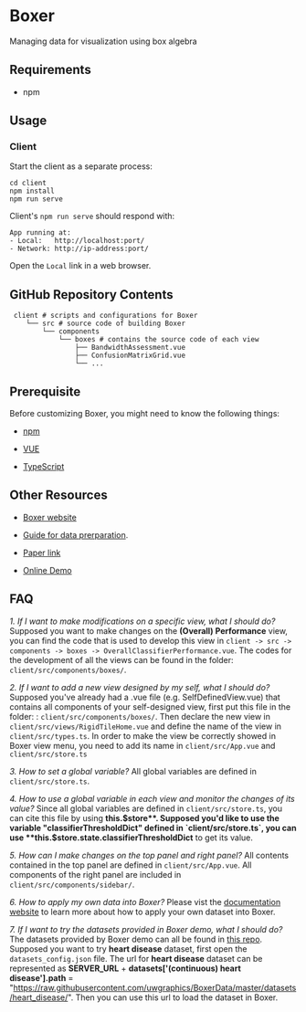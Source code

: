 # Boxer

Managing data for visualization using box algebra

## Requirements
* npm

## Usage


### Client

Start the client as a separate process:
```shell
cd client
npm install
npm run serve
```
Client's `npm run serve` should respond with:

    App running at:
    - Local:   http://localhost:port/
    - Network: http://ip-address:port/

Open the `Local` link in a web browser.

## GitHub Repository Contents
     client # scripts and configurations for Boxer
        └── src # source code of building Boxer
            └── components
                └── boxes # contains the source code of each view
                    ├── BandwidthAssessment.vue      
                    ├── ConfusionMatrixGrid.vue      
                    └── ...
                    


## Prerequisite
Before customizing Boxer, you might need to know the following things:

* [npm](https://docs.npmjs.com/cli/v6/commands/npm) 

* [VUE](https://vuejs.org/v2/guide/)

* [TypeScript](https://www.typescriptlang.org/docs/)


## Other Resources
* [Boxer website](https://graphics.cs.wisc.edu/Vis/Boxer/)

* [Guide for data prerparation](https://graphics.cs.wisc.edu/Vis/Boxer/docs/data_preparation/).


* [Paper link](https://arxiv.org/abs/2004.07964)

* [Online Demo](https://graphics.cs.wisc.edu/Vis/Boxer/demo/dist/index.html)


## FAQ

*1. If I want to make modifications on a specific view, what I should do?*
Supposed you want to make changes on the **(Overall) Performance** view, you can find the code that is used to develop this view in `client -> src -> components -> boxes -> OverallClassifierPerformance.vue`. The codes for the development of all the views can be found in the folder: `client/src/components/boxes/`.

*2. If I want to add a new view designed by my self, what I should do?*
Supposed you've already had a .vue file (e.g. SelfDefinedView.vue) that contains all components of your self-designed view, first put this file in the folder: : `client/src/components/boxes/`. Then declare the new view in `client/src/views/RigidTileHome.vue` and define the name of the view in `client/src/types.ts`. In order to make the view be correctly showed in Boxer view menu, you need to add its name in `client/src/App.vue` and `client/src/store.ts`

*3. How to set a global variable?*
All global variables are defined in `client/src/store.ts`. 

*4. How to use a global variable in each view and monitor the changes of its value?*
Since all global variables are defined in `client/src/store.ts`, you can cite this file by using **this.$store**. Supposed you'd like to use the variable "classifierThresholdDict" defined in `client/src/store.ts`, you can use **this.$store.state.classifierThresholdDict** to get its value. 

*5. How can I make changes on the top panel and right panel?*
All contents contained in the top panel are defined in `client/src/App.vue`.
All components of the right panel are included in `client/src/components/sidebar/`. 

*6. How to apply my own data into Boxer?*
Please vist the [documentation website](https://graphics.cs.wisc.edu/Vis/Boxer/docs/data_preparation/) to learn more about how to apply your own dataset into Boxer.

*7. If I want to try the datasets provided in Boxer demo, what I should do?*
The datasets provided by Boxer demo can all be found in [this repo](https://github.com/uwgraphics/BoxerData). Supposed you want to try **heart disease** dataset, first open the `datasets_config.json` file. The url for **heart disease** dataset can be represented as **SERVER_URL** + **datasets['(continuous) heart disease'].path** = "https://raw.githubusercontent.com/uwgraphics/BoxerData/master/datasets/heart_disease/". Then you can use this url to load the dataset in Boxer.

